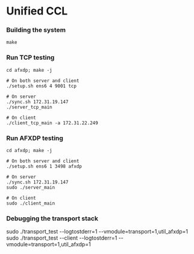 # Unified CCL

### Building the system

```
make
```

### Run TCP testing

```
cd afxdp; make -j

# On both server and client
./setup.sh ens6 4 9001 tcp

# On server
./sync.sh 172.31.19.147
./server_tcp_main

# On client
./client_tcp_main -a 172.31.22.249
```

### Run AFXDP testing

```
cd afxdp; make -j

# On both server and client
./setup.sh ens6 1 3498 afxdp

# On server
./sync.sh 172.31.19.147
sudo ./server_main

# On client
sudo ./client_main
```

### Debugging the transport stack

sudo ./transport_test --logtostderr=1 --vmodule=transport=1,util_afxdp=1
sudo ./transport_test --client --logtostderr=1 --vmodule=transport=1,util_afxdp=1
